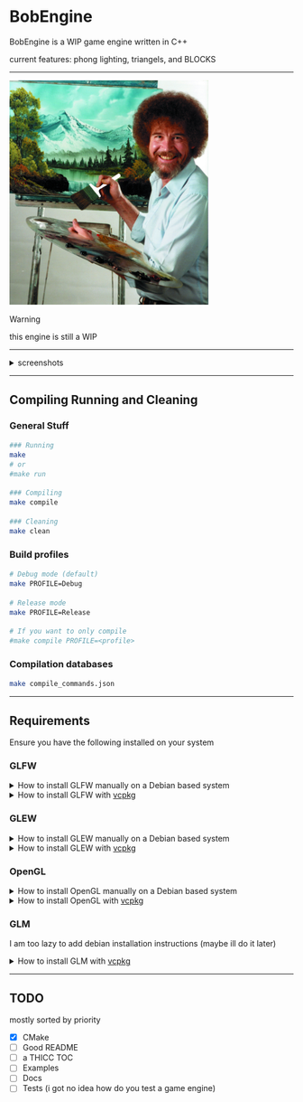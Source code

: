 # BobEngine
BobEngine is a WIP game engine written in C++

current features: phong lighting, triangels, and BLOCKS

---

<img src="https://github.com/MrCatNerd/BobEngine/blob/dev/res/bob.jpg?raw=true" alt="Bob Ross" style="max-width:70%; max-height:70%;">

> [!WARNING]
> this engine is still a WIP

---

<details>
<summary>screenshots</summary>

<img src="https://github.com/MrCatNerd/BobEngine/blob/main/res/readme_screenshots/screenshot1.png?raw=true" alt="screenshot" style="max-width:100%; max-height:50%;">

</details>

---

## Compiling Running and Cleaning

### General Stuff
```sh
### Running
make
# or
#make run

### Compiling
make compile

### Cleaning
make clean
```

### Build profiles
```sh
# Debug mode (default)
make PROFILE=Debug

# Release mode
make PROFILE=Release

# If you want to only compile
#make compile PROFILE=<profile>
```

### Compilation databases

```sh
make compile_commands.json
```

---

## Requirements
Ensure you have the following installed on your system

### GLFW
<details>
<summary>How to install GLFW manually on a Debian based system</summary>

```sh
# installs GLFW on debian based systems
sudo apt-get install -y make cmake git
sudo git clone "https://github.com/glfw/glfw.git" "/usr/local/lib/glfw" --depth 1
sudo cmake -S "/usr/local/lib/glfw" -B "/usr/local/lib/glfw/build"
sudo make -C "/usr/local/lib/glfw/build" install # you can use cmake --build --install if you really want to
```
</details>

<details>
<summary>How to install GLFW with <a href="https://github.com/microsoft/vcpkg">vcpkg</a></summary>

```sh
vcpkg install glfw3
```
</details>

### GLEW

<details>
<summary>How to install GLEW manually on a Debian based system</summary>

```sh
# installs GLEW on debian based systems
sudo apt-get install -y libglew-dev
```
</details>

<details>
<summary>How to install GLEW with <a href="https://github.com/microsoft/vcpkg">vcpkg</a></summary>

```sh
vcpkg install glew
```
</details>

### OpenGL

<details>
<summary>How to install OpenGL manually on a Debian based system</summary>

```sh
sudo apt-get install -y libgl1-mesa-dev
```

</details>

<details>
<summary>How to install OpenGL with <a href="https://github.com/microsoft/vcpkg">vcpkg</a></summary>

```sh
vcpkg install opengl
```

</details>

### GLM
I am too lazy to add debian installation instructions (maybe ill do it later)

<details>
<summary>How to install GLM with <a href="https://github.com/microsoft/vcpkg">vcpkg</a></summary>

```sh
vcpkg install glm
```

</details>

---


## TODO
mostly sorted by priority

- [x] CMake
- [ ] Good README
- [ ] a THICC TOC
- [ ] Examples
- [ ] Docs
- [ ] Tests (i got no idea how do you test a game engine)
